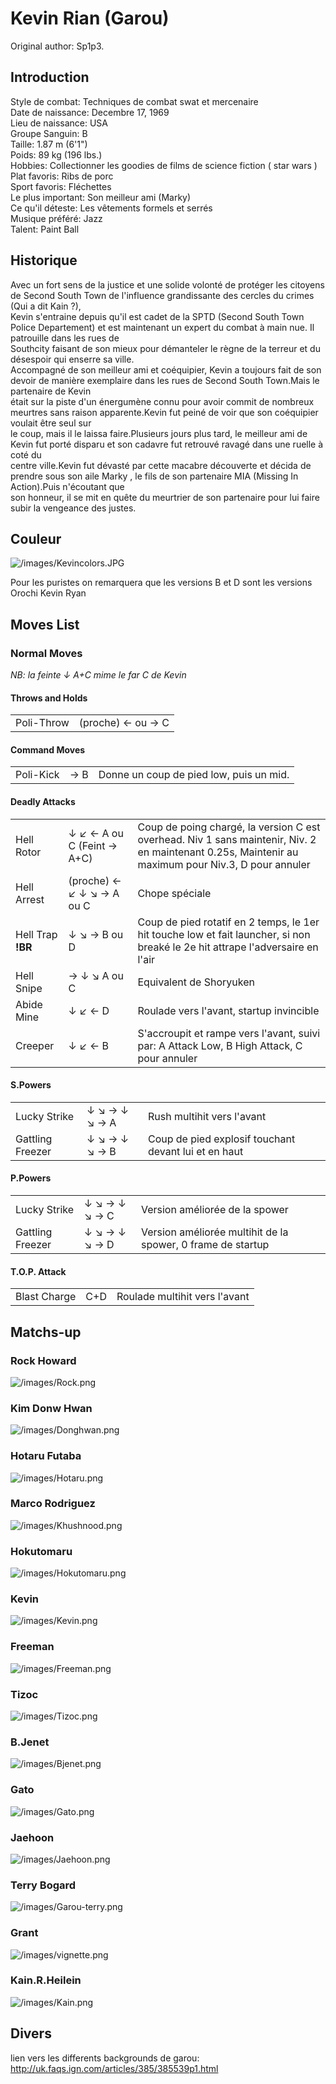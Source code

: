 # Kevin Rian (Garou)

Original author: Sp1p3.

## Introduction

Style de combat: Techniques de combat swat et mercenaire  
Date de naissance: Decembre 17, 1969  
Lieu de naissance: USA  
Groupe Sanguin: B  
Taille: 1.87 m (6'1")  
Poids: 89 kg (196 lbs.)  
Hobbies: Collectionner les goodies de films de science fiction ( star
wars )  
Plat favoris: Ribs de porc  
Sport favoris: Fléchettes  
Le plus important: Son meilleur ami (Marky)  
Ce qu'il déteste: Les vêtements formels et serrés  
Musique préféré: Jazz  
Talent: Paint Ball  

## Historique

Avec un fort sens de la justice et une solide volonté de protéger les
citoyens de Second South Town de l'influence grandissante des cercles du
crimes (Qui a dit Kain ?),  
Kevin s'entraine depuis qu'il est cadet de la SPTD (Second South Town
Police Departement) et est maintenant un expert du combat à main nue. Il
patrouille dans les rues de  
Southcity faisant de son mieux pour démanteler le règne de la terreur et
du désespoir qui enserre sa ville.  
Accompagné de son meilleur ami et coéquipier, Kevin a toujours fait de
son devoir de manière exemplaire dans les rues de Second South Town.Mais
le partenaire de Kevin  
était sur la piste d'un énergumène connu pour avoir commit de nombreux
meurtres sans raison apparente.Kevin fut peiné de voir que son
coéquipier voulait être seul sur  
le coup, mais il le laissa faire.Plusieurs jours plus tard, le meilleur
ami de Kevin fut porté disparu et son cadavre fut retrouvé ravagé dans
une ruelle à coté du  
centre ville.Kevin fut dévasté par cette macabre découverte et décida de
prendre sous son aile Marky , le fils de son partenaire MIA (Missing In
Action).Puis n'écoutant que  
son honneur, il se mit en quête du meurtrier de son partenaire pour lui
faire subir la vengeance des justes.  

## Couleur

![](/images/Kevincolors.JPG "/images/Kevincolors.JPG")

Pour les puristes on remarquera que les versions B et D sont les
versions Orochi Kevin Ryan

## Moves List

### Normal Moves

*NB: la feinte ↓ A+C mime le far C de Kevin*

#### Throws and Holds

|            |                   |
|------------|-------------------|
| Poli-Throw | (proche) ← ou → C |

#### Command Moves

|           |     |                                         |
|-----------|-----|-----------------------------------------|
| Poli-Kick | → B | Donne un coup de pied low, puis un mid. |

#### Deadly Attacks

|                   |                            |                                                                                                                                                    |
|-------------------|----------------------------|----------------------------------------------------------------------------------------------------------------------------------------------------|
| Hell Rotor        | ↓ ↙ ← A ou C (Feint → A+C) | Coup de poing chargé, la version C est overhead. Niv 1 sans maintenir, Niv. 2 en maintenant 0.25s, Maintenir au maximum pour Niv.3, D pour annuler |
| Hell Arrest       | (proche) ← ↙ ↓ ↘ → A ou C  | Chope spéciale                                                                                                                                     |
| Hell Trap **!BR** | ↓ ↘ → B ou D               | Coup de pied rotatif en 2 temps, le 1er hit touche low et fait launcher, si non breaké le 2e hit attrape l'adversaire en l'air                     |
| Hell Snipe        | → ↓ ↘ A ou C               | Equivalent de Shoryuken                                                                                                                            |
| Abide Mine        | ↓ ↙ ← D                    | Roulade vers l'avant, startup invincible                                                                                                           |
| Creeper           | ↓ ↙ ← B                    | S'accroupit et rampe vers l'avant, suivi par: A Attack Low, B High Attack, C pour annuler                                                          |

#### S.Powers

|                  |               |                                                      |
|------------------|---------------|------------------------------------------------------|
| Lucky Strike     | ↓ ↘ → ↓ ↘ → A | Rush multihit vers l'avant                           |
| Gattling Freezer | ↓ ↘ → ↓ ↘ → B | Coup de pied explosif touchant devant lui et en haut |

#### P.Powers

|                  |               |                                                             |
|------------------|---------------|-------------------------------------------------------------|
| Lucky Strike     | ↓ ↘ → ↓ ↘ → C | Version améliorée de la spower                              |
| Gattling Freezer | ↓ ↘ → ↓ ↘ → D | Version améliorée multihit de la spower, 0 frame de startup |

#### T.O.P. Attack

|              |     |                               |
|--------------|-----|-------------------------------|
| Blast Charge | C+D | Roulade multihit vers l'avant |

## Matchs-up

### Rock Howard

![](/images/Rock.png‎ "/images/Rock.png‎")

### Kim Donw Hwan

![](/images/Donghwan.png‎ "/images/Donghwan.png‎")

### Hotaru Futaba

![](/images/Hotaru.png‎ "/images/Hotaru.png‎")

### Marco Rodriguez

![](/images/Khushnood.png‎ "/images/Khushnood.png‎")

### Hokutomaru

![](/images/Hokutomaru.png "/images/Hokutomaru.png")

### Kevin

![](/images/Kevin.png‎ "/images/Kevin.png‎")

### Freeman

![](/images/Freeman.png‎ "/images/Freeman.png‎")

### Tizoc

![](/images/Tizoc.png‎ "/images/Tizoc.png‎")

### B.Jenet

![](/images/Bjenet.png‎ "/images/Bjenet.png‎")

### Gato

![](/images/Gato.png‎ "/images/Gato.png‎")

### Jaehoon

![](/images/Jaehoon.png‎ "/images/Jaehoon.png‎")

### Terry Bogard

![](/images/Garou-terry.png‎ "/images/Garou-terry.png‎")

### Grant

![](/images/vignette.png "/images/vignette.png")

### Kain.R.Heilein

![](/images/Kain.png‎ "/images/Kain.png‎")

## Divers

lien vers les differents backgrounds de garou:
<http://uk.faqs.ign.com/articles/385/385539p1.html>
